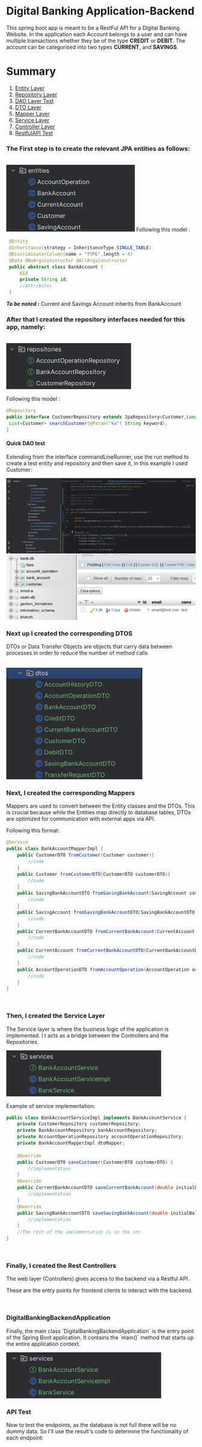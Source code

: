 # Digital Banking Application-Backend

This spring boot app is meant to be a RestFul API for a Digital Banking Website.
In the application each Account belongs to a user and can have multiple transactions whether they be of the type **CREDIT** or **DEBIT**.
The account can be categorised into two types **CURRENT**, and **SAVINGS**.

# Summary

1. [Entity Layer](#the-first-step-is-to-create-the-relevant-jpa-entities-as-follows)
2. [Repository Layer](#after-that-i-created-the-repository-interfaces-needed-for-this-app-namely)
3. [DAO Layer Test](#quick-dao-test)
4. [DTO Layer](#next-up-i-created-the-corresponding-dtos)
5. [Mapper Layer](#next-i-created-the-corresponding-mappers)
6. [Service Layer](#then-i-created-the-service-layer)
7. [Controller Layer](#finally-i-created-the-rest-controllers)
8. [RestfulAPI Test](#api-test)

### The First step is to create the relevant JPA entities as follows:

<br/>
<img src="./img/CreationofEntities.png">
Following this model :

```java
 @Entity
 @Inheritance(strategy = InheritanceType.SINGLE_TABLE)
 @DiscriminatorColumn(name = "TYPE",length = 4)
 @Data @NoArgsConstructor @AllArgsConstructor
 public abstract class BankAccount {
     @Id
     private String id;
     //Attributes
 }
```

**_To be noted :_** Current and Savings Account inherits from BankAccount

### After that I created the repository interfaces needed for this app, namely:

<br/>
<img src="./img/CreationofREpositories.png">

Following this model :

```java
@Repository
public interface CustomerRepository extends JpaRepository<Customer,Long> { @Query("select c from Customer c where c.name like :kw")
 List<Customer> searchCustomer(@Param("kw") String keyword);
}
```

#### Quick DAO test

Extending from the interface commandLineRunner, use the run method to create a test entity and repository and then save it, in this example I used Customer:

<img src="./img/testinDAOLayerCode.png">
<img src="./img/testinDAOLayerDatabase.png">

### Next up I created the corresponding DTOS

<p>
DTOs or Data Transfer Objects are objects that carry data between processes in order to reduce the number of method calls
</p>
<br/>
<img src="./img/CreationOfDTOs.png">
<br/>

### Next, I created the corresponding Mappers

<p>
Mappers are used to convert between the Entity classes and the DTOs. 
This is crucial because while the Entities map directly to database tables, 
DTOs are optimized for communication with external apps via API.
</p>

Following this format:

```java
@Service
public class BankAccountMapperImpl {
    public CustomerDTO fromCustomer(Customer customer){
        //code
    }
    public Customer fromCustomerDTO(CustomerDTO customerDTO){
        //code
    }
    public SavingBankAccountDTO fromSavingBankAccount(SavingAccount savingAccount){
        //code
    }
    public SavingAccount fromSavingBankAccountDTO(SavingBankAccountDTO savingBankAccountDTO){
        //code
    }
    public CurrentBankAccountDTO fromCurrentBankAccount(CurrentAccount currentAccount){
        //code
    }
    public CurrentAccount fromCurrentBankAccountDTO(CurrentBankAccountDTO currentBankAccountDTO){
        //code
    }
    public AccountOperationDTO fromAccountOperation(AccountOperation accountOperation){
        //code
    }
}
```

<br/>

### Then, I created the Service Layer

<p>
The Service layer is where the business logic of the application is implemented. I
t acts as a bridge between the Controllers and the Repositories.
</p>
<img src="./img/CreationOfServices.png">

Example of service implementation:

```java
public class BankAccountServiceImpl implements BankAccountService {
    private CustomerRepository customerRepository;
    private BankAccountRepository bankAccountRepository;
    private AccountOperationRepository accountOperationRepository;
    private BankAccountMapperImpl dtoMapper;

    @Override
    public CustomerDTO saveCustomer(CustomerDTO customerDTO) {
        //implementation
    }
    @Override
    public CurrentBankAccountDTO saveCurrentBankAccount(double initialBalance, double overDraft, Long customerId) throws CustomerNotFoundException {
        //implementation
    }
    @Override
    public SavingBankAccountDTO saveSavingBankAccount(double initialBalance, double interestRate, Long customerId) throws CustomerNotFoundException {
        //implementation
    }
    //The rest of the implementation is in the src
}
```

<br/>

### Finally, I created the Rest Controllers

<p>
The web layer (Controllers) gives access to the backend via a Restful API . 
</p>
<p>
These are the entry points for frontend clients to interact with the backend.
</p>

<br/>

### DigitalBankingBackendApplication

<p>
Finally, the main class `DigitalBankingBackendApplication` is the entry point of the Spring Boot application. It contains the `main()` method that starts up the entire application context.
</p>

<img src="./img/CreationOfServices.png">

### API Test

Now to test the endpoints, as the database is not full there will be no dummy data.
So I'll use the result's code to determine the functionality of each endpoint:
